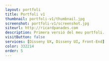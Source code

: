 ```yaml
---
layout: portfoli
title: Portfoli v1
thumbnail: portfoli-v1/thumbnail.jpg
screenshot: portfoli-v1/screenshot.jpg
siteurl: http://ricardpanades.com
description: Primera versió del meu portfoli.
visitButton: false
services: [Disseny UX, Disseny UI, Front-End]
color: 332214
order: 5
---
```


